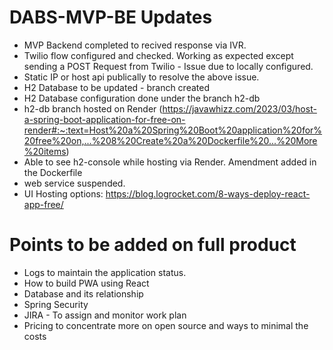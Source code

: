 # DABS-MVP-BE Updates

* MVP Backend completed to recived response via IVR.
* Twilio flow configured and checked. Working as expected except sending a POST Request from Twilio - Issue due to locally configured.
* Static IP or host api publically to resolve the above issue.
* H2 Database to be updated - branch created
* H2 Database configuration done under the branch h2-db
* h2-db branch hosted on Render (https://javawhizz.com/2023/03/host-a-spring-boot-application-for-free-on-render#:~:text=Host%20a%20Spring%20Boot%20application%20for%20free%20on,...%208%20Create%20a%20Dockerfile%20...%20More%20items)
* Able to see h2-console while hosting via Render. Amendment added in the Dockerfile
* web service suspended.
* UI Hosting options: https://blog.logrocket.com/8-ways-deploy-react-app-free/


# Points to be added on full product
* Logs to maintain the application status.
* How to build PWA using React
* Database and its relationship
* Spring Security
* JIRA - To assign and monitor work plan
* Pricing to concentrate more on open source and ways to minimal the costs
